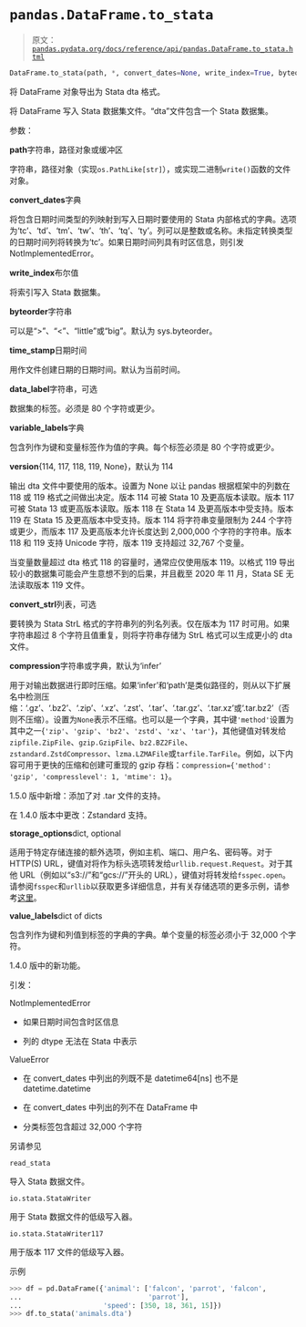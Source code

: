 # `pandas.DataFrame.to_stata`

> 原文：[`pandas.pydata.org/docs/reference/api/pandas.DataFrame.to_stata.html`](https://pandas.pydata.org/docs/reference/api/pandas.DataFrame.to_stata.html)

```py
DataFrame.to_stata(path, *, convert_dates=None, write_index=True, byteorder=None, time_stamp=None, data_label=None, variable_labels=None, version=114, convert_strl=None, compression='infer', storage_options=None, value_labels=None)
```

将 DataFrame 对象导出为 Stata dta 格式。

将 DataFrame 写入 Stata 数据集文件。“dta”文件包含一个 Stata 数据集。

参数：

**path**字符串，路径对象或缓冲区

字符串，路径对象（实现`os.PathLike[str]`），或实现二进制`write()`函数的文件对象。

**convert_dates**字典

将包含日期时间类型的列映射到写入日期时要使用的 Stata 内部格式的字典。选项为‘tc’、‘td’、‘tm’、‘tw’、‘th’、‘tq’、‘ty’。列可以是整数或名称。未指定转换类型的日期时间列将转换为‘tc’。如果日期时间列具有时区信息，则引发 NotImplementedError。

**write_index**布尔值

将索引写入 Stata 数据集。

**byteorder**字符串

可以是“>”、“<”、“little”或“big”。默认为 sys.byteorder。

**time_stamp**日期时间

用作文件创建日期的日期时间。默认为当前时间。

**data_label**字符串，可选

数据集的标签。必须是 80 个字符或更少。

**variable_labels**字典

包含列作为键和变量标签作为值的字典。每个标签必须是 80 个字符或更少。

**version**{114, 117, 118, 119, None}，默认为 114

输出 dta 文件中要使用的版本。设置为 None 以让 pandas 根据框架中的列数在 118 或 119 格式之间做出决定。版本 114 可被 Stata 10 及更高版本读取。版本 117 可被 Stata 13 或更高版本读取。版本 118 在 Stata 14 及更高版本中受支持。版本 119 在 Stata 15 及更高版本中受支持。版本 114 将字符串变量限制为 244 个字符或更少，而版本 117 及更高版本允许长度达到 2,000,000 个字符的字符串。版本 118 和 119 支持 Unicode 字符，版本 119 支持超过 32,767 个变量。

当变量数量超过 dta 格式 118 的容量时，通常应仅使用版本 119。以格式 119 导出较小的数据集可能会产生意想不到的后果，并且截至 2020 年 11 月，Stata SE 无法读取版本 119 文件。

**convert_strl**列表，可选

要转换为 Stata StrL 格式的字符串列的列名列表。仅在版本为 117 时可用。如果字符串超过 8 个字符且值重复，则将字符串存储为 StrL 格式可以生成更小的 dta 文件。

**compression**字符串或字典，默认为‘infer’

用于对输出数据进行即时压缩。如果‘infer’和‘path’是类似路径的，则从以下扩展名中检测压缩：‘.gz’、‘.bz2’、‘.zip’、‘.xz’、‘.zst’、‘.tar’、‘.tar.gz’、‘.tar.xz’或‘.tar.bz2’（否则不压缩）。设置为`None`表示不压缩。也可以是一个字典，其中键`'method'`设置为其中之一{`'zip'`、`'gzip'`、`'bz2'`、`'zstd'`、`'xz'`、`'tar'`}，其他键值对转发给`zipfile.ZipFile`、`gzip.GzipFile`、`bz2.BZ2File`、`zstandard.ZstdCompressor`、`lzma.LZMAFile`或`tarfile.TarFile`。例如，以下内容可用于更快的压缩和创建可重现的 gzip 存档：`compression={'method': 'gzip', 'compresslevel': 1, 'mtime': 1}`。

1.5.0 版中新增：添加了对 .tar 文件的支持。

在 1.4.0 版本中更改：Zstandard 支持。

**storage_options**dict, optional

适用于特定存储连接的额外选项，例如主机、端口、用户名、密码等。对于 HTTP(S) URL，键值对将作为标头选项转发给`urllib.request.Request`。对于其他 URL（例如以“s3://”和“gcs://”开头的 URL），键值对将转发给`fsspec.open`。请参阅`fsspec`和`urllib`以获取更多详细信息，并有关存储选项的更多示例，请参考[这里](https://pandas.pydata.org/docs/user_guide/io.html?highlight=storage_options#reading-writing-remote-files)。

**value_labels**dict of dicts

包含列作为键和列值到标签的字典的字典。单个变量的标签必须小于 32,000 个字符。

1.4.0 版中的新功能。

引发：

NotImplementedError

+   如果日期时间包含时区信息

+   列的 dtype 无法在 Stata 中表示

ValueError

+   在 convert_dates 中列出的列既不是 datetime64[ns] 也不是 datetime.datetime

+   在 convert_dates 中列出的列不在 DataFrame 中

+   分类标签包含超过 32,000 个字符

另请参见

`read_stata`

导入 Stata 数据文件。

`io.stata.StataWriter`

用于 Stata 数据文件的低级写入器。

`io.stata.StataWriter117`

用于版本 117 文件的低级写入器。

示例

```py
>>> df = pd.DataFrame({'animal': ['falcon', 'parrot', 'falcon',
...                               'parrot'],
...                    'speed': [350, 18, 361, 15]})
>>> df.to_stata('animals.dta') 
```

